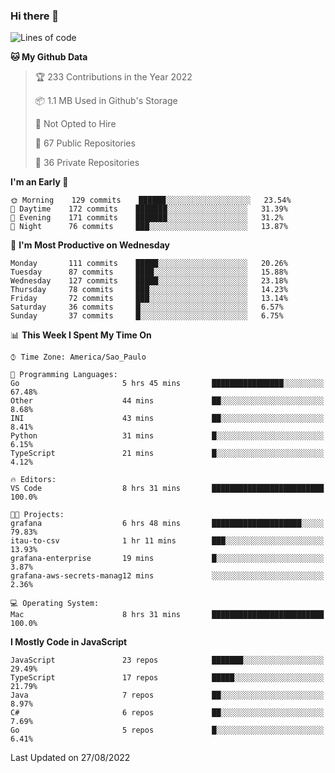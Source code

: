 ### Hi there 👋

<!--
**guicaulada/guicaulada** is a ✨ _special_ ✨ repository because its `README.md` (this file) appears on your GitHub profile.

Here are some ideas to get you started:

- 🔭 I’m currently working on ...
- 🌱 I’m currently learning ...
- 👯 I’m looking to collaborate on ...
- 🤔 I’m looking for help with ...
- 💬 Ask me about ...
- 📫 How to reach me: ...
- 😄 Pronouns: ...
- ⚡ Fun fact: ...
-->

<!--START_SECTION:waka-->
![Lines of code](https://img.shields.io/badge/From%20Hello%20World%20I%27ve%20Written-2.6%20million%20lines%20of%20code-blue)

**🐱 My Github Data** 

> 🏆 233 Contributions in the Year 2022
 > 
> 📦 1.1 MB Used in Github's Storage 
 > 
> 🚫 Not Opted to Hire
 > 
> 📜 67 Public Repositories 
 > 
> 🔑 36 Private Repositories  
 > 
**I'm an Early 🐤** 

```text
🌞 Morning    129 commits    ██████░░░░░░░░░░░░░░░░░░░   23.54% 
🌆 Daytime    172 commits    ███████░░░░░░░░░░░░░░░░░░   31.39% 
🌃 Evening    171 commits    ███████░░░░░░░░░░░░░░░░░░   31.2% 
🌙 Night      76 commits     ███░░░░░░░░░░░░░░░░░░░░░░   13.87%

```
📅 **I'm Most Productive on Wednesday** 

```text
Monday       111 commits    █████░░░░░░░░░░░░░░░░░░░░   20.26% 
Tuesday      87 commits     ████░░░░░░░░░░░░░░░░░░░░░   15.88% 
Wednesday    127 commits    █████░░░░░░░░░░░░░░░░░░░░   23.18% 
Thursday     78 commits     ███░░░░░░░░░░░░░░░░░░░░░░   14.23% 
Friday       72 commits     ███░░░░░░░░░░░░░░░░░░░░░░   13.14% 
Saturday     36 commits     █░░░░░░░░░░░░░░░░░░░░░░░░   6.57% 
Sunday       37 commits     █░░░░░░░░░░░░░░░░░░░░░░░░   6.75%

```


📊 **This Week I Spent My Time On** 

```text
⌚︎ Time Zone: America/Sao_Paulo

💬 Programming Languages: 
Go                       5 hrs 45 mins       ████████████████░░░░░░░░░   67.48% 
Other                    44 mins             ██░░░░░░░░░░░░░░░░░░░░░░░   8.68% 
INI                      43 mins             ██░░░░░░░░░░░░░░░░░░░░░░░   8.41% 
Python                   31 mins             █░░░░░░░░░░░░░░░░░░░░░░░░   6.15% 
TypeScript               21 mins             █░░░░░░░░░░░░░░░░░░░░░░░░   4.12%

🔥 Editors: 
VS Code                  8 hrs 31 mins       █████████████████████████   100.0%

🐱‍💻 Projects: 
grafana                  6 hrs 48 mins       ████████████████████░░░░░   79.83% 
itau-to-csv              1 hr 11 mins        ███░░░░░░░░░░░░░░░░░░░░░░   13.93% 
grafana-enterprise       19 mins             █░░░░░░░░░░░░░░░░░░░░░░░░   3.87% 
grafana-aws-secrets-manag12 mins             ░░░░░░░░░░░░░░░░░░░░░░░░░   2.36%

💻 Operating System: 
Mac                      8 hrs 31 mins       █████████████████████████   100.0%

```

**I Mostly Code in JavaScript** 

```text
JavaScript               23 repos            ███████░░░░░░░░░░░░░░░░░░   29.49% 
TypeScript               17 repos            █████░░░░░░░░░░░░░░░░░░░░   21.79% 
Java                     7 repos             ██░░░░░░░░░░░░░░░░░░░░░░░   8.97% 
C#                       6 repos             ██░░░░░░░░░░░░░░░░░░░░░░░   7.69% 
Go                       5 repos             █░░░░░░░░░░░░░░░░░░░░░░░░   6.41%

```



 Last Updated on 27/08/2022
<!--END_SECTION:waka-->
